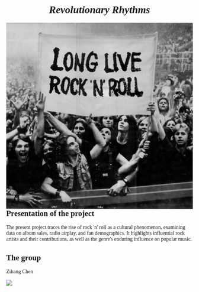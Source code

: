 <!DOCTYPE html>
<html>
<head>
  <style>
img {
  float: left;
}
</style>
</head>
<body>

<h1 style="font-family:calibri; text-align:center;"> <i> Revolutionary Rhythms </i> </h1>
<img src="img.jpg">

<section>
<h2 style="font-family:calibri;"> Presentation of the project </h2>
<p style="font-family:calibri;"> The present project traces the rise of rock 'n' roll as a cultural phenomenon, examining data on album sales, radio airplay, and fan demographics. It highlights influential rock artists and their contributions, as well as the genre's enduring influence on popular music.</p>
</section>

<section>
<h2 style="font-family:calibri;">The group </h2>
<p style="font-family:calibri;"> Zihang Chen </p>
<p style="font-family:calibri;"> <img src="Denise.jpeg" Dovani Denise </p>
</section>

</body>
</html>
